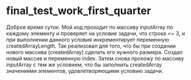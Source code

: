 # final_test_work_first_quarter

Доброе время суток. Мой код проходит по массиву inputArray по каждому элементу и проверяет на условие задачи, что строка <= 3, и при выполнении данного
условия инкрементирует переменную createdArrayLength. Так реализовал для того, что бы при создании нового массива (createdArray) сделать его нужного 
размера. Создал новый массив и переменную index. Затем снова прохожу по массиву inputArray с тем же условием, что бы заполнить createdArray значениями 
элементов, удовлетворяющими условию задачи. 
